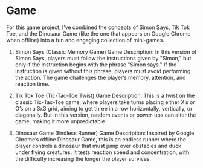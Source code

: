 # Game
For this game project, I’ve combined the concepts of Simon Says, Tik Tok Toe, and the Dinosaur Game (like the one that appears on Google Chrome when offline) into a fun and engaging collection of mini-games.


1. Simon Says (Classic Memory Game)
Game Description: In this version of Simon Says, players must follow the instructions given by "Simon," but only if the instruction begins with the phrase "Simon says." If the instruction is given without this phrase, players must avoid performing the action. The game challenges the player’s memory, attention, and reaction time.

3. Tik Tok Toe (Tic-Tac-Toe Twist)
Game Description: This is a twist on the classic Tic-Tac-Toe game, where players take turns placing either X’s or O’s on a 3x3 grid, aiming to get three in a row horizontally, vertically, or diagonally. But in this version, random events or power-ups can alter the game, making it more unpredictable.

4. Dinosaur Game (Endless Runner)
Game Description: Inspired by Google Chrome’s offline Dinosaur Game, this is an endless runner where the player controls a dinosaur that must jump over obstacles and duck under flying creatures. It tests reaction speed and concentration, with the difficulty increasing the longer the player survives.
